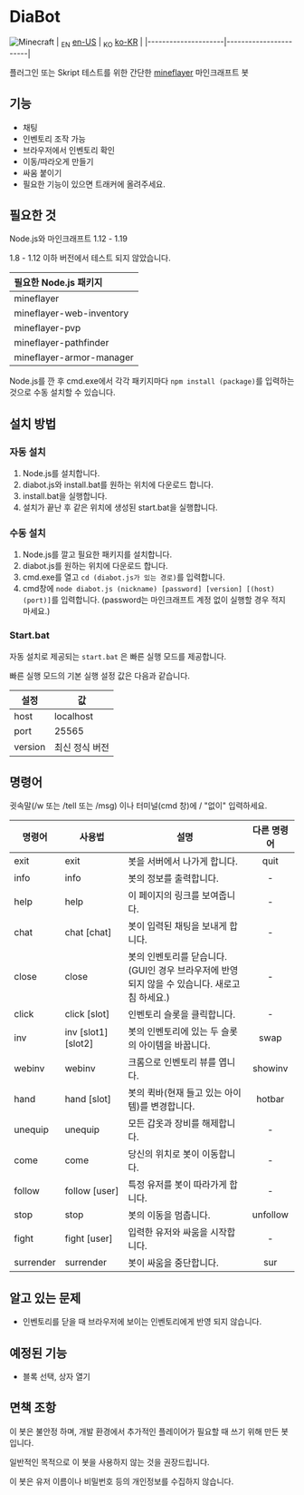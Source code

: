 # DiaBot

![Minecraft](https://img.shields.io/badge/Minecraft-1.12~1.19-{brightgreen}.svg)
| <sub>EN</sub> [en-US](/README.md) | <sub>KO</sub> [ko-KR](README.ko-KR.md) |
|---------------------|-----------------------|

플러그인 또는 Skript 테스트를 위한 간단한 [mineflayer](https://github.com/PrismarineJS/mineflayer) 마인크래프트 봇

## 기능

* 채팅
* 인벤토리 조작 가능
* 브라우저에서 인벤토리 확인
* 이동/따라오게 만들기
* 싸움 붙이기
* 필요한 기능이 있으면 트래커에 올려주세요.

## 필요한 것

Node.js와 마인크래프트 1.12 - 1.19

1.8 - 1.12 이하 버전에서 테스트 되지 않았습니다.

| 필요한 Node.js 패키지 |
|:------------|
| mineflayer |
| mineflayer-web-inventory |
| mineflayer-pvp |
| mineflayer-pathfinder |
| mineflayer-armor-manager |

Node.js를 깐 후 cmd.exe에서 각각 패키지마다 `npm install (package)`를 입력하는 것으로 수동 설치할 수 있습니다.

## 설치 방법

### 자동 설치

1. Node.js를 설치합니다.
2. diabot.js와 install.bat를 원하는 위치에 다운로드 합니다.
3. install.bat을 실행합니다.
4. 설치가 끝난 후 같은 위치에 생성된 start.bat을 실행합니다.

### 수동 설치

1. Node.js를 깔고 필요한 패키지를 설치합니다.
2. diabot.js를 원하는 위치에 다운로드 합니다.
3. cmd.exe를 열고 `cd (diabot.js가 있는 경로)`를 입력합니다.
4. cmd창에 `node diabot.js (nickname) [password] [version] [(host) (port)]`를 입력합니다. (password는 마인크래프트 계정 없이 실행할 경우 적지 마세요.)

### Start.bat

자동 설치로 제공되는 `start.bat` 은 빠른 실행 모드를 제공합니다.

빠른 실행 모드의 기본 실행 설정 값은 다음과 같습니다.

| 설정 | 값         |
|------|-----------|
| host | localhost |
| port | 25565 |
| version | 최신 정식 버전 |

## 명령어

귓속말(/w 또는 /tell 또는 /msg) 이나 터미널(cmd 창)에 / "없이" 입력하세요.

| 명령어 | 사용법 | 설명 | 다른 명령어 |
|---------|-------|-------------|:-----:|
| exit | exit | 봇을 서버에서 나가게 합니다. | quit |
| info | info | 봇의 정보를 출력합니다. | - |
| help | help | 이 페이지의 링크를 보여줍니다. | - |
| chat | chat [chat] | 봇이 입력된 채팅을 보내게 합니다. | - |
| close | close | 봇의 인벤토리를 닫습니다. <br />(GUI인 경우 브라우저에 반영되지 않을 수 있습니다. 새로고침 하세요.) | - |
| click | click [slot] | 인벤토리 슬롯을 클릭합니다. | - |
| inv | inv [slot1] [slot2] | 봇의 인벤토리에 있는 두 슬롯의 아이템을 바꿉니다. | swap |
| webinv | webinv | 크롬으로 인벤토리 뷰를 엽니다. | showinv |
| hand | hand [slot] | 봇의 퀵바(현재 들고 있는 아이템)를 변경합니다. | hotbar |
| unequip | unequip | 모든 갑옷과 장비를 해제합니다. | - |
| come | come | 당신의 위치로 봇이 이동합니다. | - |
| follow | follow [user] | 특정 유저를 봇이 따라가게 합니다. | - |
| stop | stop | 봇의 이동을 멈춥니다. | unfollow |
| fight | fight [user] | 입력한 유저와 싸움을 시작합니다. | - |
| surrender | surrender | 봇이 싸움을 중단합니다. | sur |

## 알고 있는 문제

* 인벤토리를 닫을 때 브라우저에 보이는 인벤토리에게 반영 되지 않습니다.

## 예정된 기능

* 블록 선택, 상자 열기

## 면책 조항

이 봇은 불안정 하며, 개발 환경에서 추가적인 플레이어가 필요할 때 쓰기 위해 만든 봇입니다.

일반적인 목적으로 이 봇을 사용하지 않는 것을 권장드립니다.

이 봇은 유저 이름이나 비밀번호 등의 개인정보를 수집하지 않습니다.
